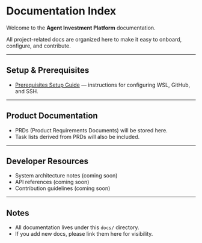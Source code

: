 # Documentation Index

Welcome to the **Agent Investment Platform** documentation.  

All project-related docs are organized here to make it easy to onboard, configure, and contribute.

---

## Setup & Prerequisites

- [Prerequisites Setup Guide](prerequisites.md) — instructions for configuring WSL, GitHub, and SSH.

---

## Product Documentation

- PRDs (Product Requirements Documents) will be stored here.
- Task lists derived from PRDs will also be included.

---

## Developer Resources

- System architecture notes (coming soon)
- API references (coming soon)
- Contribution guidelines (coming soon)

---

## Notes

- All documentation lives under this `docs/` directory.
- If you add new docs, please link them here for visibility.
